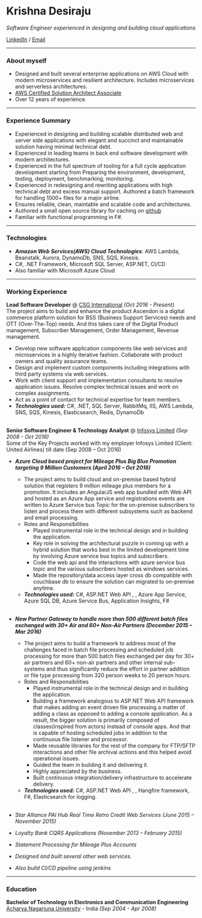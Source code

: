 # Krishna Desiraju

_Software Engineer experienced in designing and building cloud applications_ <br>

[LinkedIn](https://www.linkedin.com/in/krishna-desiraju-40667862/) / [Email](mailto:dvsaikrishna@gmail.com)

---
### About myself
- Designed and built several enterprise applications on AWS Cloud with modern microservices and resilient architecture. Includes microservices and serverless architectures.
- [AWS Certified Solution Architect Associate](https://www.youracclaim.com/badges/0238b8ec-3082-4812-a53f-104b29fdd457/linked_in)
- Over 12 years of experience.

---
### Experience Summary
- Experienced in designing and building scalable distributed web and server side applications with elegant and succinct and maintainable solution having minimal technical debt.
- Experienced in leading teams in back end software development with modern architectures.
- Experienced in the full spectrum of tooling for a full cycle application development starting from Preparing the environment, development, testing, deployment, benchmarking, monitoring.
- Experienced in redesigning and rewriting applications with high technical debt and excess manual support. Authored a batch framework for handling 1000+ files for a major airline.
- Ensures reliable, clean, maintable and scalable code and architectures.
- Authored a small open source library for caching on [github](https://www.nuget.org/packages/CacheInterceptor/)
- Familiar with functional programming in F#.

---
### Technologies
- **_Amazon Web Services(AWS) Cloud Technologies_**: AWS Lambda, Beanstalk, Aurora, DynamoDb, SNS, SQS, Kinesis.
- C#, .NET Framework, Microsoft SQL Server, ASP.NET, CI/CD
- Also familiar with Microsoft Azure Cloud

---
### Working Experience

**Lead Software Developer** @ [CSG International](https://www.csgi.com/) _(Oct 2016 - Present)_ <br>
The project aims to build and enhance the product Ascendon is a digital commerce platform solution for BSS (Business Support Services) needs and OTT (Over-The-Top) needs. And this takes care of the Digital Product management, Subscriber Management, Order Management, Revenue management.
  - Develop new software application components like web services and microservices in a highly iterative fashion. Collaborate with product owners and quality assurance teams.
  - Design and implement custom components including integrations with third party systems via web services.
  - Work with client support and implementation consultants to resolve application issues. Resolve complex technical issues and work on complex assignments.
  - Act as a point of contact for technical expertise for team members.
  - **_Technologies used:_** C#, .NET, SQL Server, RabbitMq, IIS, AWS Lambda, SNS, SQS, Kinesis, Elasticsearch, Redis, DynamoDb
<br><br>

**Senior Software Engineer & Technology Analyst** @ [Infosys Limited](https://www.infosys.com/) _(Sep 2008 - Oct 2016)_ <br>
Some of the Key Projects worked with my employer Infosys Limited (Client: United Airlines) till date (Sep 2008 – Oct 2016)

- **_Azure Cloud based project for Mileage Plus Big Blue Promotion targeting 9 Million Customers (April 2016 – Oct 2016)_**
    - The project aims to build cloud and on-premise based hybrid solution that registers 9 million mileage plus members for a promotion. It includes an AngularJS web app bundled with Web API and hosted as an Azure App service and registrations events are written to Azure Service bus Topic for the on-premise subscribers to listen and process them with different subsystems such as backend and email processing.
    - Roles and Responsibilities
        - Played instrumental role in the technical design and in building the application.
        - Key role in solving the architectural puzzle in coming up with a hybrid solution that works best in the limited development time by involving Azure service bus topics and subscribers.
        - Code the web api and the interactions with azure service bus topic and the various subscribers hosted as windows services.
        - Made the repository/data access layer cross db compatible with couchbase db to ensure the solution can migrated to on-premise anytime.
    - **_Technologies used:_** C#, ASP.NET Web API , , Azure App Service, Azure SQL DB, Azure Service Bus, Application Insights, F#
    <br>

- **_New Partner Gateway to handle more than 500 different batch files exchanged with 30+ Air and 60+ Non-Air Partners (December 2015 – Mar 2016)_**
    - The project aims to build a framework to address most of the challenges faced in batch file processing and scheduled job processing for more than 500 batch files exchanged per day for 30+ air partners and 60+ non-air partners and other internal sub-systems and thus significantly reduce the effort in partner addition or file type processing from 320 person weeks to 20 person hours.
    - Roles and Responsibilities
        - Played instrumental role in the technical design and in building the application.
        - Building a framework analogous to ASP.NET Web API framework that makes adding an event driven file processing a matter of adding a class as opposed to adding a console application. As a result, the bigger solution is primarily composed of classes(inspired from actors) instead of console apps. And that is capable of hosting scheduled jobs in addition to the continuous file listener and processor.
        - Made reusable libraries for the rest of the company for FTP/SFTP interactions and other file archival actions and this helped avoid operational issues.
        - Guided the team in building it and delivering it.
        - Highly appreciated by the business.
        - Built continuous integration/delivery infrastructure to accelerate delivery.
    - **_Technologies used:_** C#, ASP.NET Web API , , Hangfire framework, F#, Elasticsearch for logging.
    <br>
- _Star Alliance PAI Hub Real Time Retro Credit Web Services (June 2015 – November 2015)_
- _Loyalty Bank CQRS Applications (November 2013 – February 2015)_
- _Statement Processing for Mileage Plus Accounts_
- _Designed and built several other web services._
- _Also build CI/CD pipeline using jenkins_

---
### Education

**Bachelor of Technology in Electronics and Communication Engineering**<br>
[Acharya Nagarjuna University](https://www.nagarjunauniversity.ac.in/indexanu.html) - India _(Sep 2004 - Apr 2008)_ <br>
